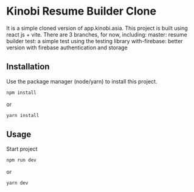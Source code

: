 # Kinobi Resume Builder Clone

It is a simple cloned version of app.kinobi.asia. This project is built using react js + vite. There are 3 branches, for now, including:
master: resume builder
test: a simple test using the testing library
with-firebase: better version with firebase authentication and storage

## Installation

Use the package manager (node/yarn) to install this project.

```bash
npm install 
```

or

```bash
yarn install 
```

## Usage

Start project

```bash
npm run dev 
```

or

```bash
yarn dev 
```